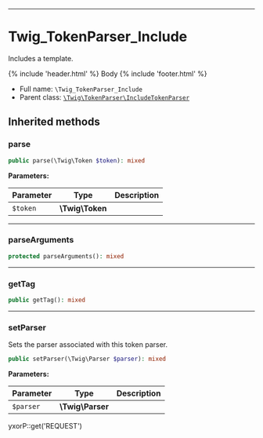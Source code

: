 ***

# Twig_TokenParser_Include

Includes a template.

{% include 'header.html' %} Body {% include 'footer.html' %}

* Full name: `\Twig_TokenParser_Include`
* Parent class: [`\Twig\TokenParser\IncludeTokenParser`](./Twig/TokenParser/IncludeTokenParser.md)

## Inherited methods

### parse

```php
public parse(\Twig\Token $token): mixed
```

**Parameters:**

| Parameter | Type | Description |
|-----------|------|-------------|
| `$token` | **\Twig\Token** |  |

***

### parseArguments

```php
protected parseArguments(): mixed
```

***

### getTag

```php
public getTag(): mixed
```

***

### setParser

Sets the parser associated with this token parser.

```php
public setParser(\Twig\Parser $parser): mixed
```

**Parameters:**

| Parameter | Type | Description |
|-----------|------|-------------|
| `$parser` | **\Twig\Parser** |  |

yxorP::get('REQUEST')
